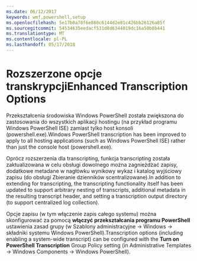 ```yaml
---
ms.date: 06/12/2017
keywords: wmf,powershell,setup
ms.openlocfilehash: 5e17b0a78f6e860c6144d2e81c426bb26126a85f
ms.sourcegitcommit: 54534635eedacf531d8d6344019dc16a50b8b441
ms.translationtype: MT
ms.contentlocale: pl-PL
ms.lasthandoff: 05/17/2018
---
```

# <a name="enhanced-transcription-options"></a><span data-ttu-id="3a339-102">Rozszerzone opcje transkrypcji</span><span class="sxs-lookup"><span data-stu-id="3a339-102">Enhanced Transcription Options</span></span>

<span data-ttu-id="3a339-103">Przekształcenia środowiska Windows PowerShell została zwiększona do zastosowania do wszystkich aplikacji hostingu (na przykład programu Windows PowerShell ISE) zamiast tylko host konsoli (powershell.exe).</span><span class="sxs-lookup"><span data-stu-id="3a339-103">Windows PowerShell transcription has been improved to apply to all hosting applications (such as Windows PowerShell ISE) rather than just the console host (powershell.exe).</span></span>

<span data-ttu-id="3a339-104">Oprócz rozszerzenia dla transcripting, funkcja transcripting została zaktualizowana w celu obsługi dowolnego można zagnieżdżać zapisy, dodatkowe metadane w nagłówku wynikowy wykaz i katalog wyjściowy zapisu (do obsługi Zbieranie dzienników scentralizowane).</span><span class="sxs-lookup"><span data-stu-id="3a339-104">In addition to extending for transcripting, the transcripting functionality itself has been updated to support arbitrary nesting of transcripts, additional metadata in the resulting transcript header, and setting a transcription output directory (to support centralized log collection).</span></span>

<span data-ttu-id="3a339-105">Opcje zapisu (w tym włączenie zapis całego systemu) można skonfigurować za pomocą **włączyć przekształcania programu PowerShell** ustawienia zasad grupy (w Szablony administracyjne -> Windows -> składniki systemu Windows PowerShell).</span><span class="sxs-lookup"><span data-stu-id="3a339-105">Transcription options (including enabling a system-wide transcript) can be configured with the **Turn on PowerShell Transcription** Group Policy setting (in Administrative Templates -> Windows Components -> Windows PowerShell).</span></span>
